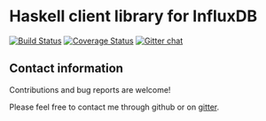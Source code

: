 Haskell client library for InfluxDB
==========
[![Build Status](https://travis-ci.org/maoe/influxdb-haskell.svg?branch=master)](https://travis-ci.org/maoe/influxdb-haskell)
[![Coverage Status](https://coveralls.io/repos/maoe/influxdb-haskell/badge.png?branch=master)](https://coveralls.io/r/maoe/influxdb-haskell?branch=master)
[![Gitter chat](https://badges.gitter.im/maoe/influxdb-haskell.png)](https://gitter.im/maoe/influxdb-haskell)

Contact information
----------

Contributions and bug reports are welcome!

Please feel free to contact me through github or on [gitter](https://gitter.im/maoe/influxdb-haskell).
